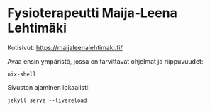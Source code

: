 # Fysioterapeutti Maija-Leena Lehtimäki

Kotisivut: https://maijaleenalehtimaki.fi/

Avaa ensin ympäristö, jossa on tarvittavat ohjelmat ja riippuvuudet:

```
nix-shell
```

Sivuston ajaminen lokaalisti:

```
jekyll serve --livereload
```
